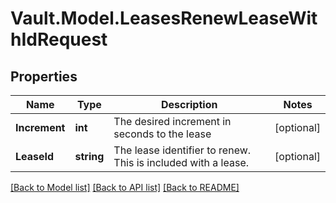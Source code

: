 # Vault.Model.LeasesRenewLeaseWithIdRequest

## Properties

Name | Type | Description | Notes
------------ | ------------- | ------------- | -------------
**Increment** | **int** | The desired increment in seconds to the lease | [optional] 
**LeaseId** | **string** | The lease identifier to renew. This is included with a lease. | [optional] 

[[Back to Model list]](../README.md#documentation-for-models) [[Back to API list]](../README.md#documentation-for-api-endpoints) [[Back to README]](../README.md)

